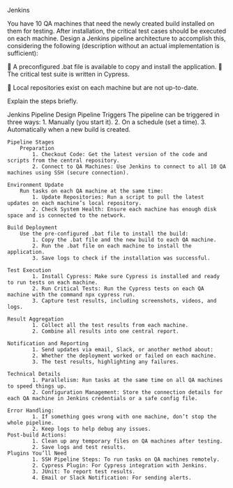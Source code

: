 Jenkins

You have 10 QA machines that need the newly created build installed on them for testing. After installation, the critical test cases should be executed on each machine. Design a Jenkins pipeline architecture to accomplish this, considering the following (description without an actual implementation is sufficient):

 A preconfigured .bat file is available to copy and install the application.  The critical test suite is written in Cypress.

 Local repositories exist on each machine but are not up-to-date.

Explain the steps briefly.

<!-- Solution -->


Jenkins Pipeline Design
    Pipeline Triggers
    The pipeline can be triggered in three ways:
            1. Manually (you start it).
            2. On a schedule (set a time).
            3. Automatically when a new build is created.

    Pipeline Stages
        Preparation
            1. Checkout Code: Get the latest version of the code and scripts from the central repository.
            2. Connect to QA Machines: Use Jenkins to connect to all 10 QA machines using SSH (secure connection).

    Environment Update
        Run tasks on each QA machine at the same time:
            1. Update Repositories: Run a script to pull the latest updates on each machine’s local repository.
            2. Check System Health: Ensure each machine has enough disk space and is connected to the network.

    Build Deployment
        Use the pre-configured .bat file to install the build:
            1. Copy the .bat file and the new build to each QA machine.
            2. Run the .bat file on each machine to install the application.
            3. Save logs to check if the installation was successful.

    Test Execution
            1. Install Cypress: Make sure Cypress is installed and ready to run tests on each machine.
            2. Run Critical Tests: Run the Cypress tests on each QA machine with the command npx cypress run.
            3. Capture test results, including screenshots, videos, and logs.

    Result Aggregation
            1. Collect all the test results from each machine.
            2. Combine all results into one central report.

    Notification and Reporting
            1. Send updates via email, Slack, or another method about:
            2. Whether the deployment worked or failed on each machine.
            3. The test results, highlighting any failures.
    
    Technical Details
            1. Parallelism: Run tasks at the same time on all QA machines to speed things up.
            2. Configuration Management: Store the connection details for each QA machine in Jenkins credentials or a safe config file.

    Error Handling:
            1. If something goes wrong with one machine, don’t stop the whole pipeline.
            2. Keep logs to help debug any issues.
    Post-build Actions:
            1. Clean up any temporary files on QA machines after testing.
            2. Save logs and test results.
    Plugins You’ll Need
            1. SSH Pipeline Steps: To run tasks on QA machines remotely.
            2. Cypress Plugin: For Cypress integration with Jenkins.
            3. JUnit: To report test results.
            4. Email or Slack Notification: For sending alerts.
